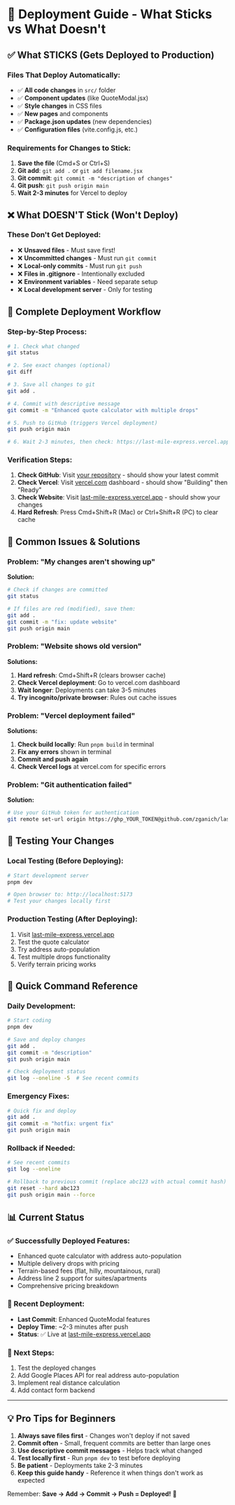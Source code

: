 # 🚀 Deployment Guide - What Sticks vs What Doesn't

## ✅ What STICKS (Gets Deployed to Production)

### Files That Deploy Automatically:
- ✅ **All code changes** in `src/` folder
- ✅ **Component updates** (like QuoteModal.jsx)
- ✅ **Style changes** in CSS files
- ✅ **New pages** and components
- ✅ **Package.json updates** (new dependencies)
- ✅ **Configuration files** (vite.config.js, etc.)

### Requirements for Changes to Stick:
1. **Save the file** (Cmd+S or Ctrl+S)
2. **Git add**: `git add .` or `git add filename.jsx`
3. **Git commit**: `git commit -m "description of changes"`
4. **Git push**: `git push origin main`
5. **Wait 2-3 minutes** for Vercel to deploy

## ❌ What DOESN'T Stick (Won't Deploy)

### These Don't Get Deployed:
- ❌ **Unsaved files** - Must save first!
- ❌ **Uncommitted changes** - Must run `git commit`
- ❌ **Local-only commits** - Must run `git push`
- ❌ **Files in .gitignore** - Intentionally excluded
- ❌ **Environment variables** - Need separate setup
- ❌ **Local development server** - Only for testing

## 🔄 Complete Deployment Workflow

### Step-by-Step Process:
```bash
# 1. Check what changed
git status

# 2. See exact changes (optional)
git diff

# 3. Save all changes to git
git add .

# 4. Commit with descriptive message
git commit -m "Enhanced quote calculator with multiple drops"

# 5. Push to GitHub (triggers Vercel deployment)
git push origin main

# 6. Wait 2-3 minutes, then check: https://last-mile-express.vercel.app/
```

### Verification Steps:
1. **Check GitHub**: Visit [your repository](https://github.com/zganich/last-mile-express) - should show your latest commit
2. **Check Vercel**: Visit [vercel.com](https://vercel.com) dashboard - should show "Building" then "Ready"
3. **Check Website**: Visit [last-mile-express.vercel.app](https://last-mile-express.vercel.app/) - should show your changes
4. **Hard Refresh**: Press Cmd+Shift+R (Mac) or Ctrl+Shift+R (PC) to clear cache

## 🚨 Common Issues & Solutions

### Problem: "My changes aren't showing up"
**Solution:**
```bash
# Check if changes are committed
git status

# If files are red (modified), save them:
git add .
git commit -m "fix: update website"
git push origin main
```

### Problem: "Website shows old version"
**Solutions:**
1. **Hard refresh**: Cmd+Shift+R (clears browser cache)
2. **Check Vercel deployment**: Go to vercel.com dashboard
3. **Wait longer**: Deployments can take 3-5 minutes
4. **Try incognito/private browser**: Rules out cache issues

### Problem: "Vercel deployment failed"
**Solutions:**
1. **Check build locally**: Run `pnpm build` in terminal
2. **Fix any errors** shown in terminal
3. **Commit and push again**
4. **Check Vercel logs** at vercel.com for specific errors

### Problem: "Git authentication failed"
**Solution:**
```bash
# Use your GitHub token for authentication
git remote set-url origin https://ghp_YOUR_TOKEN@github.com/zganich/last-mile-express.git
```

## 📱 Testing Your Changes

### Local Testing (Before Deploying):
```bash
# Start development server
pnpm dev

# Open browser to: http://localhost:5173
# Test your changes locally first
```

### Production Testing (After Deploying):
1. Visit [last-mile-express.vercel.app](https://last-mile-express.vercel.app/)
2. Test the quote calculator
3. Try address auto-population
4. Test multiple drops functionality
5. Verify terrain pricing works

## 🔧 Quick Command Reference

### Daily Development:
```bash
# Start coding
pnpm dev

# Save and deploy changes
git add .
git commit -m "description"
git push origin main

# Check deployment status
git log --oneline -5  # See recent commits
```

### Emergency Fixes:
```bash
# Quick fix and deploy
git add .
git commit -m "hotfix: urgent fix"
git push origin main
```

### Rollback if Needed:
```bash
# See recent commits
git log --oneline

# Rollback to previous commit (replace abc123 with actual commit hash)
git reset --hard abc123
git push origin main --force
```

## 📊 Current Status

### ✅ Successfully Deployed Features:
- Enhanced quote calculator with address auto-population
- Multiple delivery drops with pricing
- Terrain-based fees (flat, hilly, mountainous, rural)
- Address line 2 support for suites/apartments
- Comprehensive pricing breakdown

### 🚀 Recent Deployment:
- **Last Commit**: Enhanced QuoteModal features
- **Deploy Time**: ~2-3 minutes after push
- **Status**: ✅ Live at [last-mile-express.vercel.app](https://last-mile-express.vercel.app/)

### 🔄 Next Steps:
1. Test the deployed changes
2. Add Google Places API for real address auto-population
3. Implement real distance calculation
4. Add contact form backend

---

## 💡 Pro Tips for Beginners

1. **Always save files first** - Changes won't deploy if not saved
2. **Commit often** - Small, frequent commits are better than large ones
3. **Use descriptive commit messages** - Helps track what changed
4. **Test locally first** - Run `pnpm dev` to test before deploying
5. **Be patient** - Deployments take 2-3 minutes
6. **Keep this guide handy** - Reference it when things don't work as expected

Remember: **Save → Add → Commit → Push = Deployed!** 🚀
